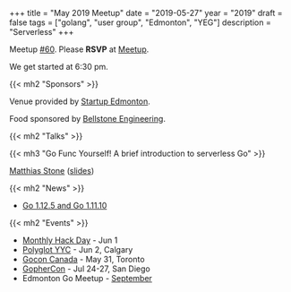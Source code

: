 +++
title = "May 2019 Meetup"
date = "2019-05-27"
year = "2019"
draft = false
tags = ["golang", "user group", "Edmonton", "YEG"]
description = "Serverless"
+++

Meetup [#60](https://github.com/edmontongo/presentations/issues/100). Please **RSVP** at [Meetup](https://www.meetup.com/startupedmonton/events/bclwwpyzhbkc/).

We get started at 6:30 pm.

{{< mh2 "Sponsors" >}}

Venue provided by [Startup Edmonton](https://www.startupedmonton.com/).

Food sponsored by [Bellstone Engineering](https://bellstone.ca/).

{{< mh2 "Talks" >}}

{{< mh3 "Go Func Yourself! A brief introduction to serverless Go" >}}

[Matthias Stone](https://github.com/matthias-stone) ([slides](https://talks.godoc.org/github.com/edmontongo/presentations/2019-05/serverless-go/serverless.slide#1))

{{< mh2 "News" >}}

- [Go 1.12.5 and Go 1.11.10](https://groups.google.com/forum/#!topic/golang-announce/GhnThAAITFI)

{{< mh2 "Events" >}}

- [Monthly Hack Day](https://www.meetup.com/startupedmonton/events/rrntrqyzjbcb/) - Jun 1
- [Polyglot YYC](https://polyglotyyc.ca/) - Jun 2, Calgary
- [Gocon Canada](https://gocon.ca/) - May 31, Toronto
- [GopherCon](https://www.gophercon.com/) - Jul 24-27, San Diego
- Edmonton Go Meetup - [September](/meetup/2019-09/)
